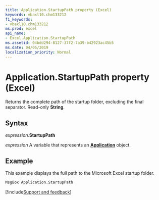 ```yaml
---
title: Application.StartupPath property (Excel)
keywords: vbaxl10.chm133212
f1_keywords:
- vbaxl10.chm133212
ms.prod: excel
api_name:
- Excel.Application.StartupPath
ms.assetid: 04bdd294-8127-37f2-7a39-b42923ac45b5
ms.date: 04/05/2019
localization_priority: Normal
---
```



# Application.StartupPath property (Excel)

Returns the complete path of the startup folder, excluding the final separator. Read-only **String**.


## Syntax

_expression_.**StartupPath**

_expression_ A variable that represents an **[Application](Excel.Application(object).md)** object.


## Example

This example displays the full path to the Microsoft Excel startup folder.

```vb
MsgBox Application.StartupPath
```




[!include[Support and feedback](~/includes/feedback-boilerplate.md)]